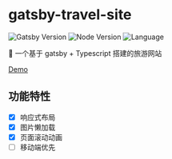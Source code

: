 <!--
 * @Description  :
 * @Author       : ch1lam
 * @Date         : 2022-02-25 15:56:51
 * @LastEditTime : 2022-04-13 22:05:51
 * @LastEditors  : chilam
 * @FilePath     : \gatsby-travel-site\README.md
-->

# gatsby-travel-site

![Gatsby Version](https://img.shields.io/badge/Gatsby-4.10.3-blueviolet)
![Node Version](https://img.shields.io/badge/Node-16.13.1-brightgreen)
![Language](https://img.shields.io/badge/language-typescript-blue)

🚣 一个基于 gatsby + Typescript 搭建的旅游网站

[Demo](https://gatsby-travel-site-rjekovufa-ch1lam.vercel.app/)

## 功能特性

- [x] 响应式布局
- [x] 图片懒加载
- [x] 页面滚动动画
- [ ] 移动端优先
